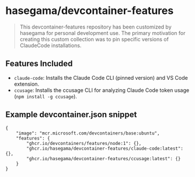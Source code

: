 # hasegama/devcontainer-features

> This devcontainer-features repository has been customized by hasegama for personal development use. The primary motivation for creating this custom collection was to pin specific versions of ClaudeCode installations.

## Features Included

- `claude-code`: Installs the Claude Code CLI (pinned version) and VS Code extension.
- `ccusage`: Installs the ccusage CLI for analyzing Claude Code token usage (`npm install -g ccusage`).

## Example devcontainer.json snippet

```jsonc
{
	"image": "mcr.microsoft.com/devcontainers/base:ubuntu",
	"features": {
		"ghcr.io/devcontainers/features/node:1": {},
		"ghcr.io/hasegama/devcontainer-features/claude-code:latest": {},
		"ghcr.io/hasegama/devcontainer-features/ccusage:latest": {}
	}
}
```
